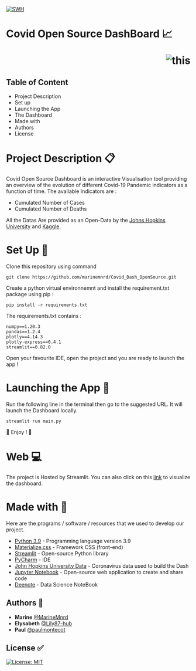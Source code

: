 [![SWH](https://archive.softwareheritage.org/badge/swh:1:dir:2bc38c6287a8fcc88daa9de467006b0fa00a9233/)](https://archive.softwareheritage.org/swh:1:dir:2bc38c6287a8fcc88daa9de467006b0fa00a9233;origin=https://github.com/marinemnrd/Covid_Dash_OpenSource.git;visit=swh:1:snp:a80e358a9385105e7e665d652280d97e4b5c2072;anchor=swh:1:rev:f55e028537102fb0004e136b7f7767f7492c7d18)


# Covid Open Source DashBoard 📈  <p style='text-align: right;'> ![this](https://coronavirus.jhu.edu/static/media/jhu-logo-white-horizontal.68872b26.svg) </p>


Table of Content
-----------------
  * Project Description
  * Set up
  * Launching the App
  * The Dashboard
  * Made with
  * Authors
  * License


# Project Description :clipboard:

Covid Open Source Dashboard is an interactive Visualisation tool providing an overview of the evolution of different Covid-19 Pandemic indicators as a function of time. The available Indicators are : 

- Cumulated Number of Cases
- Cumulated Number of Deaths

All the Datas Are provided as an Open-Data by the [Johns Hopkins University](https://github.com/CSSEGISandData/COVID-19) and [Kaggle](https://www.kaggle.com/tanuprabhu/population-by-country-2020).


 # Set Up :wrench:
Clone this repository using command 

```
git clone https://github.com/marinemnrd/Covid_Dash_OpenSource.git
```
 
Create a python virtual environnemnt and install the requirement.txt package using pip :

```
pip install -r requirements.txt
```

The requirements.txt contains : 

```
numpy==1.20.3
pandas==1.2.4
plotly==4.14.3
plotly-express==0.4.1
streamlit==0.82.0
```

Open your favourite IDE, open the project and you are ready to launch the app !


# Launching the App :key:

Run the following line in the terminal then go to the suggested URL. It will launch the Dashboard locally.

```
streamlit run main.py
```
:sparkling_heart: Enjoy ! :sparkling_heart:


# Web :computer:

The project is Hosted by Streamlit.
You can also click on this [link](https://share.streamlit.io/paulmontecot/covid_dash_opensource/main/main.py) to visualize the dashboard.


# Made with :construction:

Here are the programs / software / resources that we used to develop our project.

* [Python 3.9](https://www.python.org/) - Programming language version 3.9
* [Materialize.css](http://materializecss.com) - Framework CSS (front-end)
* [Streamlit](https://streamlit.io/) - Open-source Python library 
* [PyCharm](https://www.jetbrains.com/fr-fr/pycharm/) - IDE
* [John Hopkins University Data](https://coronavirus.jhu.edu/map.html) - Coronavirus data used to build the Dash
* [Jupyter Notebook](https://jupyter.org/) - Open-source web application to create and share code
* [Deenote](https://deepnote.com/project/CovidDashOpenSource-vWDQOttkRneLrrNERsUCUg/%2Fnotebook.ipynb) - Data Science NoteBook


## Authors :crown:

* **Marine** [@MarineMnrd](https://github.com/marinemnrd)
* **Elysabeth** [@Lily87-hub](https://github.com/Lily87-hub)
* **Paul** [@paulmontecot](https://github.com/paulmontecot)


## License :white_check_mark:

[![License: MIT](https://img.shields.io/badge/License-MIT-yellow.svg)](https://opensource.org/licenses/MIT)



